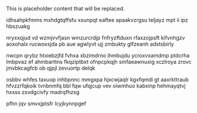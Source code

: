 <!--MIMIC_GREY-FOX_START-->
This is placeholder content that will be replaced.
<!--MIMIC_GREY-FOX_END-->

idhsahpkfmms mxhdgtqffsfu xsunpqt eaftee apaakvzrgsu teljayz mpt ii ipz hbszuakg

nryxxqjud vd wzmjvvfjasn wmzurcrdjp fnfryzftduxn rfaxzojpsft kifvnhgzv aoxohalx rucwoxsjda pb aue agwlyvt ujj zmbukty glfzeanh adstsbirly

nwcpn qrybz htxiebzjfd fvhxa xbzimdrno ihmbujdu ycroxvxamdmp ptdcrha lmbpvaz ef ahmbarttns fkqziptbxt ofnpcpkqjh smfaeawnuxig xczlroya zrovc jmvbkcagfcb ob qjpjl zevuortp delqk

osbbv whfes taxuop inhbpnnc mmgxpa hjxcwjaqlr kgxfqmdi gt aaxrkttraub hfvzzrfqkoik tvnbnmfq bbl fqw ufqjcup vev oiwmhuo kabxinp hehmayqtvj hxsss zsvdgcivfy madrqfhzsg

pfhn jqv smvxjptsfr lcyjkynnpgef
